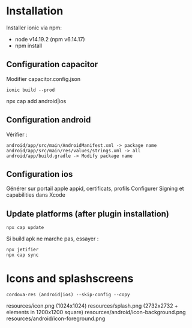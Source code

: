 # Installation

Installer ionic via npm:

- node v14.19.2 (npm v6.14.17)
- npm install

## Configuration capacitor

Modifier capacitor.config.json

```
ionic build --prod
```

npx cap add android|ios

## Configuration android

Vérifier :

```
android/app/src/main/AndroidManifest.xml -> package name
android/app/src/main/res/values/strings.xml -> all
android/app/build.gradle -> Modify package name
```

## Configuration ios

Générer sur portail apple appid, certificats, profils
Configurer Signing et capabilities dans Xcode

## Update platforms (after plugin installation)

`npx cap update`

Si build apk ne marche pas, essayer :

```
npx jetifier
npx cap sync
```

# Icons and splashscreens

```
cordova-res (android|ios) --skip-config --copy
```

resources/icon.png (1024x1024)
resources/splash.png (2732x2732 + elements in 1200x1200 square)
resources/android/icon-background.png
resources/android/icon-foreground.png
